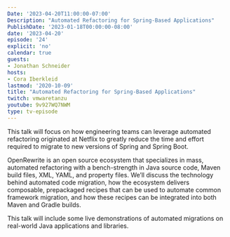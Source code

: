 ```yaml
---
Date: '2023-04-20T11:00:00-07:00'
Description: "Automated Refactoring for Spring-Based Applications"
PublishDate: '2023-01-18T00:00:00-08:00'
date: '2023-04-20'
episode: '24'
explicit: 'no'
calendar: true
guests:
- Jonathan Schneider
hosts:
- Cora Iberkleid
lastmod: '2020-10-09'
title: "Automated Refactoring for Spring-Based Applications"
twitch: vmwaretanzu
youtube: 9v927WQ7NWM
type: tv-episode
---
```


This talk will focus on how engineering teams can leverage automated refactoring originated at Netflix to greatly reduce the time and effort required to migrate to new versions of Spring and Spring Boot.

OpenRewrite is an open source ecosystem that specializes in mass, automated refactoring with a bench-strength in Java source code, Maven build files, XML, YAML, and property files. We’ll discuss the technology behind automated code migration, how the ecosystem delivers composable, prepackaged recipes that can be used to automate common framework migration, and how these recipes can be integrated into both Maven and Gradle builds.

This talk will include some live demonstrations of automated migrations on real-world Java applications and libraries.
